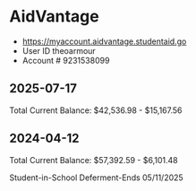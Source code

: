 # AidVantage

* https://myaccount.aidvantage.studentaid.go
* User ID theoarmour
* Account # 9231538099

## 2025-07-17

Total Current Balance:  $42,536.98 - $15,167.56


## 2024-04-12

Total Current Balance:   $57,392.59 - $6,101.48

Student-in-School Deferment-Ends 05/11/2025

